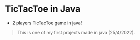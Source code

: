 # TicTacToe in Java
* 2 players TicTacToe game in java!
> This is one of my first projects made in java (25/4/2022).